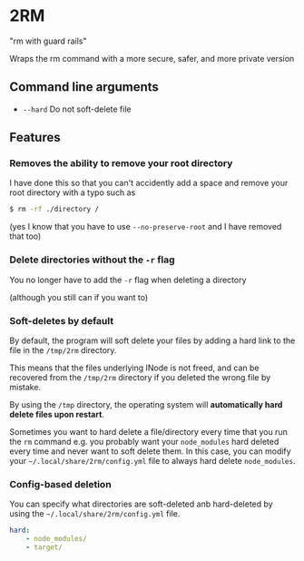 # 2RM

"rm with guard rails"

Wraps the rm command with a more secure, safer, and more private version

## Command line arguments

- `--hard` Do not soft-delete file

## Features

### Removes the ability to remove your root directory

I have done this so that you can't accidently add a space and remove your root directory with a typo such as

```sh
$ rm -rf ./directory /
```

(yes I know that you have to use `--no-preserve-root` and I have removed that too)

### Delete directories without the `-r` flag

You no longer have to add the `-r` flag when deleting a directory

(although you still can if you want to)

### Soft-deletes by default

By default, the program will soft delete your files by adding a hard link to the file in the `/tmp/2rm` directory.

This means that the files underlying INode is not freed, and can be recovered from the `/tmp/2rm` directory if you deleted the wrong file by mistake.

By using the `/tmp` directory, the operating system will **automatically hard delete files upon restart**.

Sometimes you want to hard delete a file/directory every time that you run the `rm` command e.g. you probably want your `node_modules` hard deleted every time and never want to soft delete them.
In this case, you can modify your `~/.local/share/2rm/config.yml` file to always hard delete `node_modules`.

### Config-based deletion

You can specify what directories are soft-deleted anb hard-deleted by using the `~/.local/share/2rm/config.yml` file.

```yml
hard:
    - node_modules/
    - target/
```
